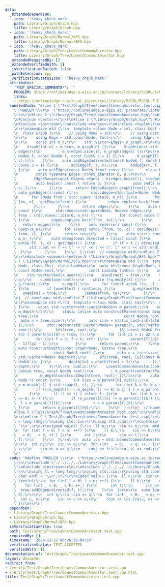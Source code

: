 ```yaml
---
data:
  _extendedDependsOn:
  - icon: ':heavy_check_mark:'
    path: Library/Graph/Graph.hpp
    title: Library/Graph/Graph.hpp
  - icon: ':heavy_check_mark:'
    path: Library/Graph/Normal/BFS.hpp
    title: Library/Graph/Normal/BFS.hpp
  - icon: ':heavy_check_mark:'
    path: Library/Graph/Tree/LowestCommonAncestor.hpp
    title: Library/Graph/Tree/LowestCommonAncestor.hpp
  _extendedRequiredBy: []
  _extendedVerifiedWith: []
  _isVerificationFailed: false
  _pathExtension: cpp
  _verificationStatusIcon: ':heavy_check_mark:'
  attributes:
    '*NOT_SPECIAL_COMMENTS*': ''
    PROBLEM: https://onlinejudge.u-aizu.ac.jp/courses/library/5/GRL/5/GRL_5_C
    links:
    - https://onlinejudge.u-aizu.ac.jp/courses/library/5/GRL/5/GRL_5_C
  bundledCode: "#line 1 \"Test/Graph/Tree/LowestCommonAncestor.test.cpp\"\n#define\
    \ PROBLEM \\\r\n  \"https://onlinejudge.u-aizu.ac.jp/courses/library/5/GRL/5/GRL_5_C\"\
    \r\n\r\n#line 2 \"Library/Graph/Tree/LowestCommonAncestor.hpp\"\n#include <cmath>\r\
    \n#include <vector>\r\n\r\n#line 2 \"Library/Graph/Graph.hpp\"\n#include <deque>\r\
    \n#include <iostream>\r\n#include <ranges>\r\n#include <tuple>\r\n#line 7 \"Library/Graph/Graph.hpp\"\
    \n\r\nnamespace mtd {\r\n  template <class Node = int, class Cost = long long>\r\
    \n  class Graph {\r\n    // using Node = int;\r\n    // using Cost = long long;\r\
    \n\r\n    using Edge = std::pair<Node, Cost>;\r\n    using Edges = std::vector<Edge>;\r\
    \n\r\n    const int m_n;\r\n    std::vector<Edges> m_graph;\r\n\r\n  public:\r\
    \n    Graph(int n) : m_n(n), m_graph(n) {}\r\n    Graph(const std::vector<Edges>&\
    \ edges)\r\n        : m_n(edges.size()), m_graph(edges) {}\r\n\r\n    auto addEdge(const\
    \ Node& f, const Node& t, const Cost& c = 1) {\r\n      m_graph[f].emplace_back(t,\
    \ c);\r\n    }\r\n    auto addEdgeUndirected(const Node& f, const Node& t, const\
    \ Cost& c = 1) {\r\n      addEdge(f, t, c);\r\n      addEdge(t, f, c);\r\n   \
    \ }\r\n    auto getEdges(const Node& from) const {\r\n      class EdgesRange {\r\
    \n        const typename Edges::const_iterator b, e;\r\n\r\n      public:\r\n\
    \        EdgesRange(const Edges& edges) : b(edges.begin()), e(edges.end()) {}\r\
    \n        auto begin() const { return b; }\r\n        auto end() const { return\
    \ e; }\r\n      };\r\n      return EdgesRange(m_graph[from]);\r\n    }\r\n   \
    \ auto getEdges() const {\r\n      std::deque<std::tuple<Node, Node, Cost>> edges;\r\
    \n      for (Node from : std::views::iota(0, m_n)) {\r\n        for (const auto&\
    \ [to, c] : getEdges(from)) {\r\n          edges.emplace_back(from, to, c);\r\n\
    \        }\r\n      }\r\n      return edges;\r\n    }\r\n    auto getEdgesExcludeCost()\
    \ const {\r\n      std::deque<std::pair<Node, Node>> edges;\r\n      for (Node\
    \ from : std::views::iota(0, m_n)) {\r\n        for (const auto& [to, _] : getEdges(from))\
    \ {\r\n          edges.emplace_back(from, to);\r\n        }\r\n      }\r\n   \
    \   return edges;\r\n    }\r\n    auto reverse() const {\r\n      auto rev = Graph<Node,\
    \ Cost>(m_n);\r\n      for (const auto& [from, to, c] : getEdges()) { rev.addEdge(to,\
    \ from, c); }\r\n      return rev;\r\n    }\r\n    auto size() const { return\
    \ m_n; };\r\n    auto debug(bool directed = false) const {\r\n      for (const\
    \ auto& [f, t, c] : getEdges()) {\r\n        if (f < t || directed) {\r\n    \
    \      std::cout << f << \" -> \" << t << \": \" << c << std::endl;\r\n      \
    \  }\r\n      }\r\n    }\r\n  };\r\n}  // namespace mtd\r\n#line 2 \"Library/Graph/Normal/BFS.hpp\"\
    \n\r\n#include <queue>\r\n#line 5 \"Library/Graph/Normal/BFS.hpp\"\n\r\n#line\
    \ 7 \"Library/Graph/Normal/BFS.hpp\"\n\r\nnamespace mtd {\r\n  template <class\
    \ Node, class Cost, class Lambda>\r\n  auto bfs(const Graph<Node, Cost>& graph,\
    \ const Node& root,\r\n           const Lambda& lambda) {\r\n    auto n = graph.size();\r\
    \n    std::vector<bool> used(n);\r\n    used[root] = true;\r\n    std::queue<Node>\
    \ q;\r\n    q.emplace(root);\r\n    while (!q.empty()) {\r\n      auto from =\
    \ q.front();\r\n      q.pop();\r\n      for (const auto& [to, _] : graph.getEdges(from))\
    \ {\r\n        if (used[to]) { continue; }\r\n        q.emplace(to);\r\n     \
    \   used[to] = true;\r\n        lambda(from, to);\r\n      }\r\n    }\r\n  }\r\
    \n}  // namespace mtd\r\n#line 7 \"Library/Graph/Tree/LowestCommonAncestor.hpp\"\
    \n\r\nnamespace mtd {\r\n  template <class Node, class Cost>\r\n  class LowestCommonAncestor\
    \ {\r\n    const std::vector<std::vector<Node>> m_parent;\r\n    const std::vector<Node>\
    \ m_depth;\r\n\r\n    static inline auto constructParent(const Graph<Node, Cost>&\
    \ tree,\r\n                                       const Node& root) {\r\n    \
    \  auto n = tree.size();\r\n      auto size = static_cast<int>(std::log2(n) +\
    \ 1);\r\n      std::vector<std::vector<Node>> parent(n, std::vector<Node>(size,\
    \ root));\r\n      bfs(tree, root,\r\n          [&](const Node& from, const Node&\
    \ to) { parent[to][0] = from; });\r\n      for (int p2 = 1; p2 < size; ++p2)\r\
    \n        for (int f = 0; f < n; ++f) {\r\n          parent[f][p2] = parent[parent[f][p2\
    \ - 1]][p2 - 1];\r\n        }\r\n      return parent;\r\n    }\r\n    static inline\
    \ auto constructDepth(const Graph<Node, Cost>& tree,\r\n                     \
    \                 const Node& root) {\r\n      auto n = tree.size();\r\n     \
    \ std::vector<Node> depth(n);\r\n      bfs(tree, root, [&](const Node& from, const\
    \ Node& to) {\r\n        depth[to] = depth[from] + 1;\r\n      });\r\n      return\
    \ depth;\r\n    }\r\n\r\n  public:\r\n    LowestCommonAncestor(const Graph<Node,\
    \ Cost>& tree, const Node& root)\r\n        : m_parent(constructParent(tree, root)),\r\
    \n          m_depth(constructDepth(tree, root)) {}\r\n\r\n    auto lca(Node l,\
    \ Node r) const {\r\n      int size = m_parent[0].size();\r\n      if (m_depth[l]\
    \ < m_depth[r]) { std::swap(l, r); }\r\n      for (int k = 0; k < size; ++k) {\r\
    \n        if (((m_depth[l] - m_depth[r]) >> k) & 1) { l = m_parent[l][k]; }\r\n\
    \      }\r\n      if (l == r) { return l; }\r\n      for (int k = size - 1; k\
    \ >= 0; k--) {\r\n        if (m_parent[l][k] != m_parent[r][k]) {\r\n        \
    \  l = m_parent[l][k];\r\n          r = m_parent[r][k];\r\n        }\r\n     \
    \ }\r\n      return m_parent[l][0];\r\n    }\r\n  };\r\n}  // namespace mtd\r\n\
    #line 5 \"Test/Graph/Tree/LowestCommonAncestor.test.cpp\"\n\r\n#line 7 \"Test/Graph/Tree/LowestCommonAncestor.test.cpp\"\
    \n\r\n#line 9 \"Test/Graph/Tree/LowestCommonAncestor.test.cpp\"\n\r\nusing ll\
    \ = long long;\r\nusing std::cin;\r\nusing std::cout;\r\nconstexpr char endl =\
    \ '\\n';\r\n\r\nsigned main() {\r\n  ll n;\r\n  cin >> n;\r\n  mtd::Graph tree(n);\r\
    \n  for (int f = 0; f < n; ++f) {\r\n    ll k;\r\n    cin >> k;\r\n    for (int\
    \ _ = 0; _ < k; ++_) {\r\n      int t;\r\n      cin >> t;\r\n      tree.addEdgeUndirected(f,\
    \ t);\r\n    }\r\n  }\r\n\r\n  auto lca = mtd::LowestCommonAncestor(tree, 0);\r\
    \n\r\n  int q;\r\n  cin >> q;\r\n  for (int _ = 0; _ < q; ++_) {\r\n    int u,\
    \ v;\r\n    cin >> u >> v;\r\n    cout << lca.lca(u, v) << endl;\r\n  }\r\n}\r\
    \n"
  code: "#define PROBLEM \\\r\n  \"https://onlinejudge.u-aizu.ac.jp/courses/library/5/GRL/5/GRL_5_C\"\
    \r\n\r\n#include \"./../../../Library/Graph/Tree/LowestCommonAncestor.hpp\"\r\n\
    \r\n#include <iostream>\r\n\r\n#include \"./../../../Library/Graph/Graph.hpp\"\
    \r\n\r\nusing ll = long long;\r\nusing std::cin;\r\nusing std::cout;\r\nconstexpr\
    \ char endl = '\\n';\r\n\r\nsigned main() {\r\n  ll n;\r\n  cin >> n;\r\n  mtd::Graph\
    \ tree(n);\r\n  for (int f = 0; f < n; ++f) {\r\n    ll k;\r\n    cin >> k;\r\n\
    \    for (int _ = 0; _ < k; ++_) {\r\n      int t;\r\n      cin >> t;\r\n    \
    \  tree.addEdgeUndirected(f, t);\r\n    }\r\n  }\r\n\r\n  auto lca = mtd::LowestCommonAncestor(tree,\
    \ 0);\r\n\r\n  int q;\r\n  cin >> q;\r\n  for (int _ = 0; _ < q; ++_) {\r\n  \
    \  int u, v;\r\n    cin >> u >> v;\r\n    cout << lca.lca(u, v) << endl;\r\n \
    \ }\r\n}\r\n"
  dependsOn:
  - Library/Graph/Tree/LowestCommonAncestor.hpp
  - Library/Graph/Graph.hpp
  - Library/Graph/Normal/BFS.hpp
  isVerificationFile: true
  path: Test/Graph/Tree/LowestCommonAncestor.test.cpp
  requiredBy: []
  timestamp: '2024-11-12 00:26:16+09:00'
  verificationStatus: TEST_ACCEPTED
  verifiedWith: []
documentation_of: Test/Graph/Tree/LowestCommonAncestor.test.cpp
layout: document
redirect_from:
- /verify/Test/Graph/Tree/LowestCommonAncestor.test.cpp
- /verify/Test/Graph/Tree/LowestCommonAncestor.test.cpp.html
title: Test/Graph/Tree/LowestCommonAncestor.test.cpp
---
```

